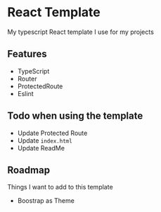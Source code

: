 # React Template

My typescript React template I use for my projects
## Features

 - TypeScript
 - Router
 - ProtectedRoute
 - Eslint
## Todo when using the template

 - Update Protected Route
 - Update `index.html`
 - Update ReadMe

## Roadmap

Things I want to add to this template

 - Boostrap as Theme
